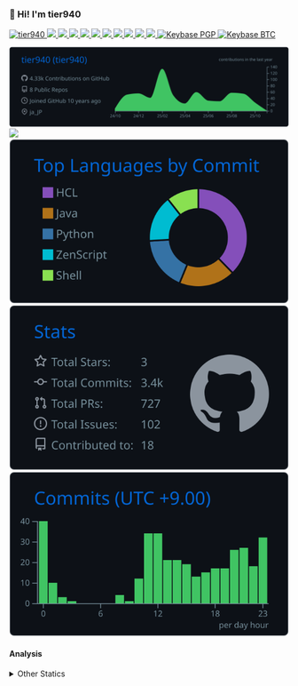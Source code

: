 ### 👋 Hi! I'm tier940

<p align="left"> 
  <a href="https://github.com/tier940/tier940/">
    <img src="https://komarev.com/ghpvc/?username=tier940" alt="tier940" />
  </a>
  <a href="http://twitter.com/tier940">
    <img height="20" src="https://img.shields.io/twitter/follow/tier940?label=Twitter&logo=twitter&style=flat" />
  </a>
  <a href="https://github.com/tier940">
    <img height="20" src="https://img.shields.io/github/followers/tier940?label=follow&logo=github&style=flat" />
  </a>
  <a href="https://www.reddit.com/user/tier940">
    <img height="20" src="https://img.shields.io/reddit/user-karma/combined/tier940?label=Reddit&logo=reddit&style=flat" />
  </a>
  <a href="https://stackoverflow.com/users/17317833/tier940">
    <img height="20" src="https://img.shields.io/stackexchange/stackoverflow/r/17317833?label=StackOverflow&logo=stack-overflow&style=flat" />
  </a>
  <a href="https://zenn.dev/tier940">
    <img height="20" src="https://zenn.badge.nikaera.com/s/tier940/likes" />
  </a>
  <a href="https://zenn.dev/tier940">
    <img height="20" src="https://zenn.badge.nikaera.com/s/tier940/followers" />
  </a>
  <a href="https://zenn.dev/tier940">
    <img height="20" src="https://zenn.badge.nikaera.com/s/tier940/articles" />
  </a>
  <a href="http://qiita.com/tier940">
    <img height="20" src="https://qiita-badge.apiapi.app/s/tier940/posts.svg" />
  </a>
  <a href="http://qiita.com/tier940">
    <img height="20" src="https://qiita-badge.apiapi.app/s/tier940/contributions.svg" />
  </a>
  <a href="https://github.com/tier940/tier940/">
    <img height="20" src="https://github.com/tier940/tier940/actions/workflows/main.yml/badge.svg" />
  </a>
  <a href="https://keybase.io/tier940">
    <img alt="Keybase PGP" src="https://img.shields.io/keybase/pgp/tier940">
  </a>
  <a href="https://keybase.io/tier940">
    <img alt="Keybase BTC" src="https://img.shields.io/keybase/btc/tier940">
  </a>
</p>

[![](https://raw.githubusercontent.com/tier940/tier940/main/profile-summary-card-output/github_dark/0-profile-details.svg)](https://github.com/vn7n24fzkq/github-profile-summary-cards)
[![](https://raw.githubusercontent.com/tier940/tier940/main/profile-summary-card-output/github_dark/1-repos-per-language.svg)](https://github.com/vn7n24fzkq/github-profile-summary-cards) [![](https://raw.githubusercontent.com/tier940/tier940/main/profile-summary-card-output/github_dark/2-most-commit-language.svg)](https://github.com/vn7n24fzkq/github-profile-summary-cards)
[![](https://raw.githubusercontent.com/tier940/tier940/main/profile-summary-card-output/github_dark/3-stats.svg)](https://github.com/vn7n24fzkq/github-profile-summary-cards) [![](https://raw.githubusercontent.com/tier940/tier940/main/profile-summary-card-output/github_dark/4-productive-time.svg)](https://github.com/vn7n24fzkq/github-profile-summary-cards)


#### Analysis
<!-- <img height="150" src="https://github.com/tier940/tier940/blob/master/images/stat.svg" alt="Alternative Text"/> -->

<details>
  <summary>Other Statics</summary>
  <!--START_SECTION:waka-->
![Code Time](http://img.shields.io/badge/Code%20Time-2%2C842%20hrs-blue)

**🐱 My GitHub Data** 

> 📦 18.3 kB Used in GitHub's Storage 
 > 
> 💼 Opted to Hire
 > 
> 📜 10 Public Repositories 
 > 
> 🔑 1 Private Repositories 
 > 
**I'm an Early 🐤** 

```text
🌞 Morning                1074 commits        ████░░░░░░░░░░░░░░░░░░░░░   15.28 % 
🌆 Daytime                2647 commits        █████████░░░░░░░░░░░░░░░░   37.66 % 
🌃 Evening                2562 commits        █████████░░░░░░░░░░░░░░░░   36.45 % 
🌙 Night                  745 commits         ███░░░░░░░░░░░░░░░░░░░░░░   10.60 % 
```
📅 **I'm Most Productive on Saturday** 

```text
Monday                   753 commits         ███░░░░░░░░░░░░░░░░░░░░░░   10.71 % 
Tuesday                  1271 commits        █████░░░░░░░░░░░░░░░░░░░░   18.08 % 
Wednesday                755 commits         ███░░░░░░░░░░░░░░░░░░░░░░   10.74 % 
Thursday                 834 commits         ███░░░░░░░░░░░░░░░░░░░░░░   11.87 % 
Friday                   908 commits         ███░░░░░░░░░░░░░░░░░░░░░░   12.92 % 
Saturday                 1455 commits        █████░░░░░░░░░░░░░░░░░░░░   20.70 % 
Sunday                   1052 commits        ████░░░░░░░░░░░░░░░░░░░░░   14.97 % 
```


📊 **This Week I Spent My Time On** 

```text
🕑︎ Time Zone: Asia/Tokyo

💬 Programming Languages: 
YAML                     3 hrs 57 mins       ██████░░░░░░░░░░░░░░░░░░░   23.25 % 
Java                     3 hrs 42 mins       █████░░░░░░░░░░░░░░░░░░░░   21.82 % 
Other                    3 hrs 3 mins        ████░░░░░░░░░░░░░░░░░░░░░   17.94 % 
Groovy                   1 hr 4 mins         ██░░░░░░░░░░░░░░░░░░░░░░░   06.30 % 
INI                      56 mins             █░░░░░░░░░░░░░░░░░░░░░░░░   05.55 % 

🔥 Editors: 
VS Code                  12 hrs 48 mins      ███████████████████░░░░░░   75.25 % 
IntelliJ                 4 hrs 12 mins       ██████░░░░░░░░░░░░░░░░░░░   24.75 % 

💻 Operating System: 
Windows                  13 hrs 54 mins      ████████████████████░░░░░   81.66 % 
Linux                    3 hrs 7 mins        █████░░░░░░░░░░░░░░░░░░░░   18.34 % 
```

**I Mostly Code in Java** 

```text
Java                     11 repos            ███████████░░░░░░░░░░░░░░   42.31 % 
ZenScript                3 repos             ███░░░░░░░░░░░░░░░░░░░░░░   11.54 % 
HCL                      2 repos             ██░░░░░░░░░░░░░░░░░░░░░░░   07.69 % 
HTML                     2 repos             ██░░░░░░░░░░░░░░░░░░░░░░░   07.69 % 
Dockerfile               1 repo              █░░░░░░░░░░░░░░░░░░░░░░░░   03.85 % 
```



**Timeline**

![Lines of Code chart](https://raw.githubusercontent.com/tier940/tier940/main/assets/bar_graph.png)


 Last Updated on 31/10/2023 00:52:15 UTC
<!--END_SECTION:waka-->
</details>
